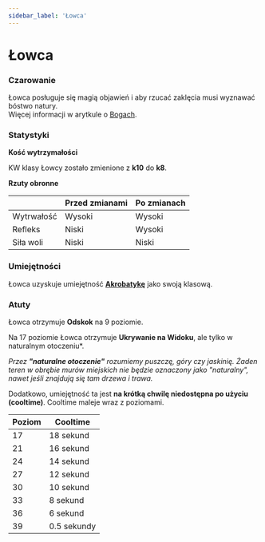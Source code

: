 ```yaml
---
sidebar_label: 'Łowca'
---
```


# Łowca

### Czarowanie

Łowca posługuje się magią objawień i aby rzucać zaklęcia musi wyznawać bóstwo natury.\
Więcej informacji w arytkule o [Bogach](https://wiki.nwn.net.pl/docs/Podstawowe%20informacje/Bogowie#b%C3%B3stwa-natury).

### Statystyki

**Kość wytrzymałości**

KW klasy Łowcy zostało zmienione z **k10** do **k8**.

**Rzuty obronne**

|            | Przed zmianami | Po zmianach |
|------------|----------------|-------------|
| Wytrwałość |     Wysoki     |    Wysoki   |
| Refleks    |      Niski     |    Wysoki   |
| Siła woli  |      Niski     |    Niski    |

### Umiejętności

Łowca uzyskuje umiejętność [**Akrobatykę**](https://wiki.nwn.net.pl/docs/Zmiany%20w%20Umiej%C4%99tno%C5%9Bciach/Akrobatyka) jako swoją klasową.

### Atuty

Łowca otrzymuje **Odskok** na 9 poziomie.

Na 17 poziomie Łowca otrzymuje **Ukrywanie na Widoku**, ale tylko w naturalnym otoczeniu*.

*Przez **"naturalne otoczenie"** rozumiemy puszczę, góry czy jaskinię. Żaden teren w obrębie murów miejskich nie będzie oznaczony jako "naturalny", nawet jeśli znajdują się tam drzewa i trawa.*

Dodatkowo, umiejętność ta jest **na krótką chwilę niedostępna po użyciu (cooltime)**. Cooltime maleje wraz z poziomami.

| Poziom | Cooltime    |
|--------|-------------|
| 17     | 18 sekund   |
| 21     | 16 sekund   |
| 24     | 14 sekund   |
| 27     | 12 sekund   |
| 30     | 10 sekund   |
| 33     | 8 sekund    |
| 36     | 6 sekund    |
| 39     | 0.5 sekundy |
